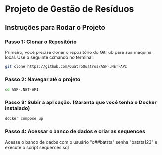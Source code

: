 # Projeto de Gestão de Resíduos

## Instruções para Rodar o Projeto

### Passo 1: Clonar o Repositório

Primeiro, você precisa clonar o repositório do GitHub para sua máquina local. Use o seguinte comando no terminal:

```bash
git clone https://github.com/QuatroQuatros/ASP-.NET-API
```

### Passo 2: Navegar até o projeto

```bash
cd ASP-.NET-API
```

### Passo 3: Subir a aplicação. (Garanta que você tenha o Docker instalado)

```bash
docker compose up
```

### Passo 4: Acessar o banco de dados e criar as sequences

Acesse o banco de dados com o usuário "c##batata" senha "batata123" e execute o script sequences.sql
